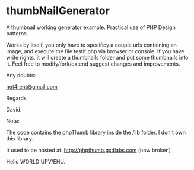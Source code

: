 thumbNailGenerator
==================

A thumbnail working generator example. Practical use of PHP Design patterns.

Works by itself, you only have to specificy a couple urls containing an image, and execute the file testIt.php via browser or console. If you have write rights, it will create a thumbnails folder and put some thumbnails into it. Feel free to modify/fork/extend suggest changes and improvements.

Any doubts:

not4rent@gmail.com

Regards,

David.

Note:

The code contains the phpThumb library inside the /lib folder. I don't own this library.

It used to be hosted at: http://phpthumb.gxdlabs.com (now broken)

Hello WORLD UPV/EHU.
